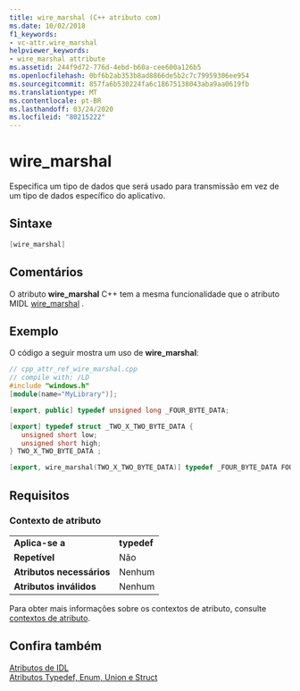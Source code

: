 ```yaml
---
title: wire_marshal (C++ atributo com)
ms.date: 10/02/2018
f1_keywords:
- vc-attr.wire_marshal
helpviewer_keywords:
- wire_marshal attribute
ms.assetid: 244f9d72-776d-4ebd-b60a-cee600a126b5
ms.openlocfilehash: 0bf6b2ab353b8ad8866de5b2c7c79959306ee954
ms.sourcegitcommit: 857fa6b530224fa6c18675138043aba9aa0619fb
ms.translationtype: MT
ms.contentlocale: pt-BR
ms.lasthandoff: 03/24/2020
ms.locfileid: "80215222"
---
```

# <a name="wire_marshal"></a>wire_marshal

Especifica um tipo de dados que será usado para transmissão em vez de um tipo de dados específico do aplicativo.

## <a name="syntax"></a>Sintaxe

```cpp
[wire_marshal]
```

## <a name="remarks"></a>Comentários

O atributo **wire_marshal** C++ tem a mesma funcionalidade que o atributo MIDL [wire_marshal](/windows/win32/Midl/wire-marshal) .

## <a name="example"></a>Exemplo

O código a seguir mostra um uso de **wire_marshal**:

```cpp
// cpp_attr_ref_wire_marshal.cpp
// compile with: /LD
#include "windows.h"
[module(name="MyLibrary")];

[export, public] typedef unsigned long _FOUR_BYTE_DATA;

[export] typedef struct _TWO_X_TWO_BYTE_DATA {
   unsigned short low;
   unsigned short high;
} TWO_X_TWO_BYTE_DATA ;

[export, wire_marshal(TWO_X_TWO_BYTE_DATA)] typedef _FOUR_BYTE_DATA FOUR_BYTE_DATA;
```

## <a name="requirements"></a>Requisitos

### <a name="attribute-context"></a>Contexto de atributo

|||
|-|-|
|**Aplica-se a**|**typedef**|
|**Repetível**|Não|
|**Atributos necessários**|Nenhum|
|**Atributos inválidos**|Nenhum|

Para obter mais informações sobre os contextos de atributo, consulte [contextos de atributo](cpp-attributes-com-net.md#contexts).

## <a name="see-also"></a>Confira também

[Atributos de IDL](idl-attributes.md)<br/>
[Atributos Typedef, Enum, Union e Struct](typedef-enum-union-and-struct-attributes.md)
